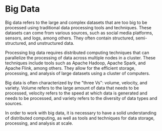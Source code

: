 # Big Data

Big data refers to the large and complex datasets that are too big to be processed using traditional data processing tools and techniques. These datasets can come from various sources, such as social media platforms, sensors, and logs, among others. They often contain structured, semi-structured, and unstructured data.

Processing big data requires distributed computing techniques that can parallelize the processing of data across multiple nodes in a cluster. These techniques include tools such as Apache Hadoop, Apache Spark, and Apache Flink, among others. They allow for the efficient storage, processing, and analysis of large datasets using a cluster of computers.

Big data is often characterized by the "three Vs": volume, velocity, and variety. Volume refers to the large amount of data that needs to be processed, velocity refers to the speed at which data is generated and needs to be processed, and variety refers to the diversity of data types and sources.

In order to work with big data, it is necessary to have a solid understanding of distributed computing, as well as tools and techniques for data storage, processing, and analysis at scale.
